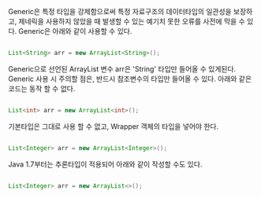 
Generic은 특정 타입을 강제함으로써 특정 자료구조의 데이터타입의 일관성을 보장하고, 제네릭을 사용하지 않았을 때 발생할 수 있는 예기치 못한 오류를 사전에 막을 수 있다. Generic은 아래와 같이 사용할 수 있다.

```java

List<String> arr = new ArrayList<String>();

```

Generic으로 선언된 ArrayList 변수 arr은 'String' 타입만 들어올 수 있게된다.  Generic 사용 시 주의할 점은, 반드시 참조변수의 타입만 들어올 수 있다. 아래와 같은 코드는 동작 할 수 없다.

```java

List<int> arr = new ArrayList<int>();

```

기본타입은 그대로 사용 할 수 없고, Wrapper 객체의 타입을 넣어야 한다.

```java

List<Integer> arr = new ArrayList<Integer>();

```

Java 1.7부터는 추론타입이 적용되어 아래와 같이 작성할 수도 있다.

```java

List<Integer> arr = new ArrayList<>();

```